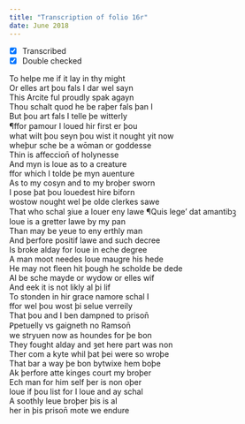 ```yaml
---
title: "Transcription of folio 16r"
date: June 2018
---
```


- [X] Transcribed
- [X] Double checked

To helpe me if it lay in thy might  
Or elles art þou fals I dar wel sayn  
This Arcite ful proudly spak agayn  
Thou schalt quod he be raþer fals þan I  
But þou art fals I telle þe witterly  
¶ffor ꝑamour I loued hir first er þou  
what wilt þou seyn þou wist it nought yit now  
wheþur sche be a wōman or goddesse  
Thin is affeccion̄ of holynesse  
And myn is loue as to a creature  
ffor which I tolde þe myn auenture  
As to my cosyn and to my broþer sworn  
I pose þat þou louedest hire biforn  
wostow nought wel þe olde clerkes sawe  
That who schal ȝiue a louer eny lawe  ¶Quis legeʼ dat amantibꝫ  
loue is a gretter lawe by my pan  
Than may be yeue to eny erthly man  
And þerfore positif lawe and such decree  
Is broke alday for loue in eche degree  
A man moot needes loue maugre his hede  
He may not fleen hit þough he scholde be dede  
Al be sche mayde or wydow or elles wif  
And eek it is not likly al þi lif  
To stonden in hir grace namore schal I  
ffor wel þou wost þi selue verreily  
That þou and I ben dampned to prison̄  
Ꝑpetuelly vs gaigneth no Ramson̄  
we stryuen now as houndes for þe bon  
They fought alday and ȝet here part was non  
Ther com a kyte whil þat þei were so wroþe  
That bar a way þe bon bytwixe hem boþe  
Ak þerfore atte kinges court my broþer  
Ech man for him self þer is non oþer  
loue if þou list for I loue and ay schal  
A soothly leue broþer þis is al  
her in þis prison̄ mote we endure  
